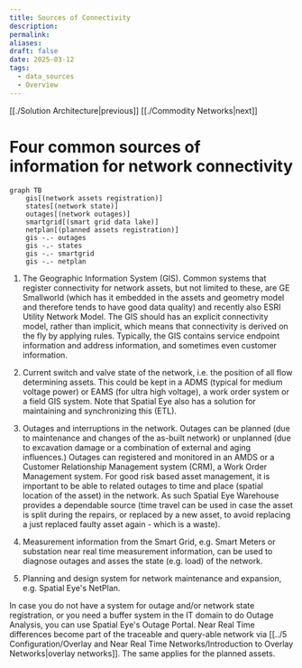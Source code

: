 ```yaml
---
title: Sources of Connectivity
description: 
permalink: 
aliases: 
draft: false
date: 2025-03-12
tags:
  - data_sources
  - Overview
---
```

[[./Solution Architecture|previous]] [[./Commodity Networks|next]]
# Four common sources of information for network connectivity


```mermaid
graph TB
	gis[(network assets registration)]
    states[(network state)]
	outages[(network outages)]
	smartgrid[(smart grid data lake)]
	netplan[(planned assets registration)]
    gis -.- outages
    gis -.- states
    gis -.- smartgrid
    gis -.- netplan
```

1. The Geographic Information System (GIS). Common systems that register connectivity for network assets, but not limited to these, are GE Smallworld (which has it embedded in the assets and geometry model and therefore tends to have good data quality) and recently also ESRI Utility Network Model. The GIS should has an explicit connectivity model, rather than implicit, which means that connectivity is derived on the fly by applying rules. Typically, the GIS contains service endpoint information and address information, and sometimes even customer information.

2. Current switch and valve state of the network, i.e. the position of all flow determining assets. This could be kept in a ADMS (typical for medium voltage power) or EAMS (for ultra high voltage), a work order system or a field GIS system. Note that Spatial Eye also has a solution for maintaining and synchronizing this (ETL).

3. Outages and interruptions in the network. Outages can be planned (due to maintenance and changes of the as-built network) or unplanned (due to excavation damage or a combination of external and aging influences.) Outages can registered and monitored in an AMDS or a Customer Relationship Management system (CRM), a Work Order Management system. For good risk based asset management, it is important to be able to related outages to time and place (spatial location of the asset) in the network. As such Spatial Eye Warehouse provides a dependable source (time travel can be used in case the asset is split during the repairs, or replaced by a new asset, to avoid replacing a just replaced faulty asset again - which is a waste).

4. Measurement information from the Smart Grid, e.g. Smart Meters or substation near real time measurement information, can be used to diagnose outages and asses the state (e.g. load) of the network.

5. Planning and design system for network maintenance and expansion, e.g. Spatial Eye's NetPlan.

In case you do not have a system for outage and/or network state registration, or you need a buffer system in the IT domain to do Outage Analysis, you can use Spatial Eye's Outage Portal.
Near Real Time differences become part of the traceable and query-able network via [[../5 Configuration/Overlay and Near Real Time Networks/Introduction to Overlay Networks|overlay networks]].
The same applies for the planned assets.

